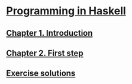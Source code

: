 # [Programming in Haskell](http://www.cs.nott.ac.uk/~pszgmh/pih.html)

## [Chapter 1. Introduction](notes/1.introduction.md)
## [Chapter 2. First step](notes/2.first_step.md)
## [Exercise solutions](exercise)